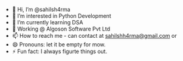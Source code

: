 - 👋 Hi, I’m @sahilsh4rma
- 👀 I’m interested in Python Development
- 🌱 I’m currently learning DSA
- 💞️ Working @ Algoson Software Pvt Ltd
- 📫 How to reach me - can contact at sahilshh4rma@gmail.com or 
- 😄 Pronouns: let it be empty for mow.
- ⚡ Fun fact: I always figurte things out.

<!---
sahilsh4rma/sahilsh4rma is a ✨ special ✨ repository because its `README.md` (this file) appears on your GitHub profile.
You can click the Preview link to take a look at your changes.
--->
